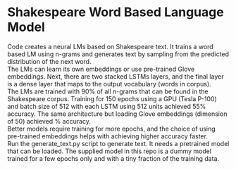 # Shakespeare Word Based Language Model

Code creates a neural LMs based on Shakespeare text. It trains a word based LM using n-grams and generates text by 
sampling from the predicted distribution of the next word.  
The LMs can learn its own embeddings or use pre-trained Glove embeddings. Next, there are two stacked LSTMs layers, and 
the final layer is a dense layer that maps to the output vocabulary (words in corpus).  
The LMs are trained with 90% of all n-grams that can be found in the Shakespeare corpus. Training for 150 epochs using a
GPU (Tesla P-100) and batch size of 512 with each LSTM using 512 units achieved 55% accuracy. The same architecture but 
loading Glove embeddings (dimension of 50) achieved % accuracy.  
Better models require training for more epochs, and the choice of using pre-trained embeddings helps with achieving 
higher accuracy faster.  
Run the generate_text.py script to generate text. It needs a pretrained model that can be loaded. The supplied model in
this repo is a dummy model trained for a few epochs only and with a tiny fraction of the training data.
